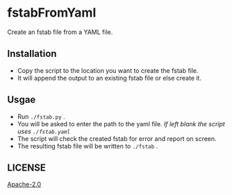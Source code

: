 # fstabFromYaml
Create an fstab file from a YAML file.

## Installation

* Copy the script to the location you want to create the fstab file.
* It will append the output to an existing fstab file or else create it.

## Usgae

* Run `./fstab.py` .
* You will be asked to enter the path to the yaml file.  _If left blank the script uses `./fstab.yaml`_
* The script will check the created fstab for error and report on screen.
* The resulting fstab file will be written to `./fstab` .



## LICENSE

[Apache-2.0](https://github.com/LehSeb/fstabFromYaml/blob/main/LICENSE)
